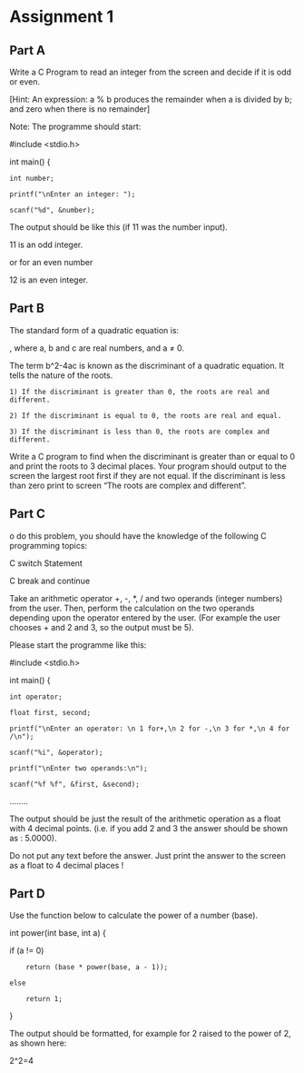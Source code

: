# Assignment 1
## Part A
Write a C Program to read an integer from the screen and decide if it is odd or even.

[Hint: An expression: a % b produces the remainder when a is divided by b; and zero when there is no remainder]

Note: The programme should start: 

#include <stdio.h>

int main() {

    int number;
    
    printf("\nEnter an integer: ");
    
    scanf("%d", &number);

The output should be like this (if 11 was the number input). 

11 is an odd integer.

or for an even number 

12 is an even integer.

## Part B

The standard form of a quadratic equation is:

 , where a, b and c are real numbers, and a ≠ 0.

The term b^2-4ac is known as the discriminant of a quadratic equation. It tells the nature of the roots.

	1) If the discriminant is greater than 0, the roots are real and different.
	
	2) If the discriminant is equal to 0, the roots are real and equal.
	
	3) If the discriminant is less than 0, the roots are complex and different.

Write a C program to find when the discriminant is greater than or equal to 0 and print the roots to 3 decimal places. Your program should output to the screen the largest root first if they are not equal. If the discriminant is less than zero print to screen “The roots are complex and different”.

## Part C

o do this problem, you should have the knowledge of the following C programming topics:

C switch Statement

C break and continue

Take an arithmetic operator +, -, *, / and two operands (integer numbers) from the user. Then, perform the calculation on the two operands depending upon the operator entered by the user. (For example the user chooses + and 2 and 3, so the output must be 5).

Please start the programme like this:

#include <stdio.h>

int main() {

    int operator;
    
    float first, second;
    
    printf("\nEnter an operator: \n 1 for+,\n 2 for -,\n 3 for *,\n 4 for /\n");
    
    scanf("%i", &operator);     
    
    printf("\nEnter two operands:\n");
    
    scanf("%f %f", &first, &second);

........



The output should be just the result of the arithmetic operation as a float with 4 decimal points. (i.e. if you add 2 and 3 the answer should be shown as : 5.0000). 

Do not put any text before the answer. Just print the answer to the screen as a float to 4 decimal places !

## Part D

Use the function below to  calculate the power of a number (base). 

int power(int base, int a) {

   if (a != 0)

        return (base * power(base, a - 1));
    
    else
    
        return 1;

}

The output should be formatted, for example for 2 raised to the power of 2, as shown here: 

2^2=4

